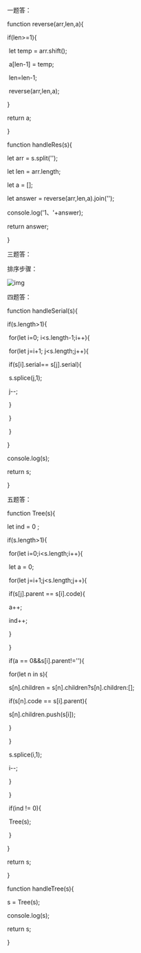 一题答：

function reverse(arr,len,a){

  if(len>=1){

​    let temp = arr.shift();

​    a[len-1] = temp;

​    len=len-1;

​    reverse(arr,len,a);

  }

  return a;

}

function handleRes(s){

  let arr = s.split('');

  let len = arr.length;

  let a = [];

  let answer = reverse(arr,len,a).join('');

  console.log('1、'+answer);

  return answer;

}

 

三题答：

排序步骤：

![img](file:///C:\Users\81533\AppData\Local\Temp\ksohtml21232\wps1.jpg) 

 

四题答：

function handleSerial(s){

  if(s.length>1){

​    for(let i=0; i<s.length-1;i++){

​      for(let j=i+1; j<s.length;j++){

​        if(s[i].serial== s[j].serial){

​          s.splice(j,1);

​          j--;

​        }

​      }

​    }

  }

  console.log(s);

  return s;

}

 

五题答：

function Tree(s){

  let ind = 0 ; 

  if(s.length>1){

​    for(let i=0;i<s.length;i++){

​      let a = 0;

​      for(let j=i+1;j<s.length;j++){

​        if(s[j].parent == s[i].code){

​          a++;

​          ind++;

​        }

​      }

​      if(a == 0&&s[i].parent!=''){

​        for(let n in s){

​          s[n].children = s[n].children?s[n].children:[];

​          if(s[n].code == s[i].parent){

​            s[n].children.push(s[i]);

​          }

​        }

​        s.splice(i,1);

​        i--;

​      }

​    }

​    if(ind != 0){

​      Tree(s);

​    }

  }

  return s;

}

function handleTree(s){ 

  s = Tree(s);

  console.log(s);

  return s;

}